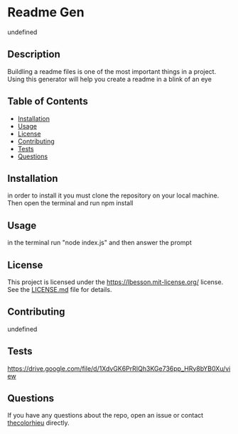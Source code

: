 # Readme Gen
  undefined

## Description

Buildling a readme files is one of the most important things in a project. Using this generator will help you create a readme in a blink of an eye

## Table of Contents

- [Installation](#installation)
- [Usage](#usage)
- [License](#license)
- [Contributing](#contributing)
- [Tests](#tests)
- [Questions](#questions)

## Installation

in order to install it you must clone the repository on your local machine. Then open the terminal and run npm install 

## Usage

in the terminal run "node index.js" and then answer the prompt 

## License

This project is licensed under the https://lbesson.mit-license.org/ license. See the [LICENSE.md](LICENSE.md) file for details.

 


## Contributing

undefined

## Tests
https://drive.google.com/file/d/1XdvGK6PrRIQh3KGe736pp_HRy8bYB0Xu/view


## Questions

If you have any questions about the repo, open an issue or contact [thecolorhieu](https://github.com/thecolorhieu) directly.
